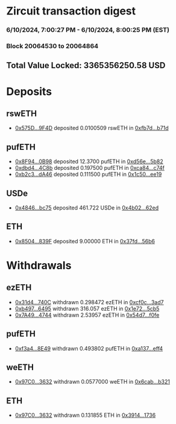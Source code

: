 # Zircuit transaction digest
### 6/10/2024, 7:00:27 PM - 6/10/2024, 8:00:25 PM (EST)
### Block 20064530 to 20064864

## Total Value Locked: 3365356250.58 USD

# Deposits
## rswETH
- [0x575D...9F4D](https://etherscan.io/address/0x575Db76008c8Bc4cF6f6e56d3E114a9723319F4D) deposited 0.0100509 rswETH in [0xfb7d...b71d](https://etherscan.io/tx/0x575Db76008c8Bc4cF6f6e56d3E114a9723319F4D)
## pufETH
- [0x8F94...0B98](https://etherscan.io/address/0x8F94557c6752155796C5eF4E3661f3DbC6910B98) deposited 12.3700 pufETH in [0xd56e...5b82](https://etherscan.io/tx/0x8F94557c6752155796C5eF4E3661f3DbC6910B98)
- [0xdbd4...4C8b](https://etherscan.io/address/0xdbd49dae3311FcE018d3f84aaD186DDd028F4C8b) deposited 0.197500 pufETH in [0xca84...c74f](https://etherscan.io/tx/0xdbd49dae3311FcE018d3f84aaD186DDd028F4C8b)
- [0xb2c3...dA46](https://etherscan.io/address/0xb2c3546c71EBD224b1FEb6f3E39599FF6525dA46) deposited 0.111500 pufETH in [0x1c50...ee19](https://etherscan.io/tx/0xb2c3546c71EBD224b1FEb6f3E39599FF6525dA46)
## USDe
- [0x4846...bc75](https://etherscan.io/address/0x4846653969e3d733598CE7a8c182f964060Abc75) deposited 461.722 USDe in [0x4b02...62ed](https://etherscan.io/tx/0x4846653969e3d733598CE7a8c182f964060Abc75)
## ETH
- [0x8504...839F](https://etherscan.io/address/0x8504d067B262B6eBf117c76277aF75BE7a40839F) deposited 9.00000 ETH in [0x37fd...56b6](https://etherscan.io/tx/0x8504d067B262B6eBf117c76277aF75BE7a40839F)
# Withdrawals
## ezETH
- [0x31d4...740C](https://etherscan.io/address/0x31d4DCc55AbF901ace6E18188151113B9971740C) withdrawn 0.298472 ezETH in [0xcf0c...3ad7](https://etherscan.io/tx/0x31d4DCc55AbF901ace6E18188151113B9971740C)
- [0xb497...6495](https://etherscan.io/address/0xb497070466Dc15FA6420b4781bB0352257146495) withdrawn 316.057 ezETH in [0x1e72...5cb5](https://etherscan.io/tx/0xb497070466Dc15FA6420b4781bB0352257146495)
- [0x7A49...4744](https://etherscan.io/address/0x7A493Be5c2ce014cD049Bf178a1ac0Db1B434744) withdrawn 2.53957 ezETH in [0x54d7...f0fe](https://etherscan.io/tx/0x7A493Be5c2ce014cD049Bf178a1ac0Db1B434744)
## pufETH
- [0xf3a4...8E49](https://etherscan.io/address/0xf3a4e92a872fAB945817d3ba0918a5b4f7968E49) withdrawn 0.493802 pufETH in [0xa137...eff4](https://etherscan.io/tx/0xf3a4e92a872fAB945817d3ba0918a5b4f7968E49)
## weETH
- [0x97C0...3632](https://etherscan.io/address/0x97C002bB595EA1fAC610a91C6BcE9D9EB3843632) withdrawn 0.0577000 weETH in [0x6cab...b321](https://etherscan.io/tx/0x97C002bB595EA1fAC610a91C6BcE9D9EB3843632)
## ETH
- [0x97C0...3632](https://etherscan.io/address/0x97C002bB595EA1fAC610a91C6BcE9D9EB3843632) withdrawn 0.131855 ETH in [0x3914...1736](https://etherscan.io/tx/0x97C002bB595EA1fAC610a91C6BcE9D9EB3843632)
